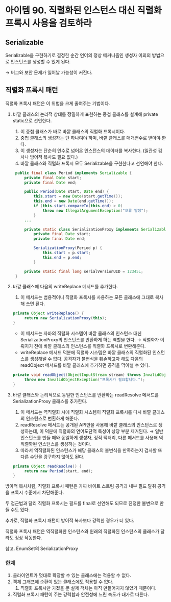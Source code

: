 # 아이템 90. 직렬화된 인스턴스 대신 직렬화 프록시 사용을 검토하라

## Serializable

Serializable을 구현하기로 결정한 순간 언어의 정상 메커니즘인 생성자 이외의 방법으로 인스턴스를 생성할 수 있게 된다.

→ 버그와 보안 문제가 일어날 가능성이 커진다.

## 직렬화 프록시 패턴

직렬화 프록시 패턴은 이 위험을 크게 줄여주는 기법이다.

1. 바깥 클래스의 논리적 상태를 정밀하게 표현하는 중첩 클래스를 설계해 private static으로 선언한다.

   1. 이 중첩 클래스가 바로 바깥 클래스의 직렬화 프록시이다.
   2. 중첩 클래스의 생성자는 단 하나여야 하며, 바깥 클래스를 매개변수로 받아야 한다.
   3. 이 생성자는 단순히 인수로 넘어온 인스턴스의 데이터를 복사한다. (일관성 검사나 방어적 복사도 필요 없다.)
   4. 바깥 클래스와 직렬화 프록시 모두 Serializable을 구현한다고 선언해야 한다.

   ```java
    public final class Period implements Serializable {
        private final Date start;
        private final Date end;

        public Period(Date start, Date end) {
            this.start = new Date(start.getTime());
            this.end = new Date(end.getTime());
            if (this.start.compareTo(this.end) > 0)
                throw new IllegalArgumentException("오류 발생");
            }
        ...

        private static class SerializationProxy implements Serializable {
            private final Date start;
            private final Date end;

            SerializationProxy(Period p) {
                this.start = p.start;
                this.end = p.end;
            }

        private static final long serialVersionUID = 12345L;
    }
   ```

2. 바깥 클래스에 다음의 writeReplace 메서드를 추가한다.

   1. 이 메서드는 범용적이니 직렬화 프록시를 사용하는 모든 클래스에 그대로 복사해 쓰면 된다.

   ```java
   private Object writeReplace() {
        return new SerializationProxy(this);
   }
   ```

   - 이 메서드는 자바의 직렬화 시스템이 바깥 클래스의 인스턴스 대신 SerializationProxy의 인스턴스를 반환하게 하는 역할을 한다.
     → 직렬화가 이뤄지기 전에 바깥 클래스의 인스턴스를 직렬화 프록시로 변환해준다.
   - writeReplace 메서드 덕분에 직렬화 시스템은 바깥 클래스의 직렬화된 인스턴스를 생성해낼 수 없다.
     공격자가 불변식을 훼손하고자 해도 다음의 readObject 메서드를 바깥 클래스에 추가하면 공격을 막아낼 수 있다.

   ```java
   private void readObject(ObjectInputStream stream) throws InvalidObjectException {
        throw new InvalidObjectException("프록시가 필요합니다.");
   }
   ```

3. 바깥 클래스와 논리적으로 동일한 인스턴스를 반환하는 readResolve 메서드를 SerializationProxy 클래스를 추가한다.

   1. 이 메서드는 역직렬화 시에 직렬화 시스템이 직렬화 프록시를 다시 바깥 클래스의 인스턴스로 변환하게 해준다.
   2. readResolve 메서드는 공개된 API만을 사용해 바깥 클래스의 인스턴스르 생성하는데, 이 덕분에 직렬화의 언어도단적 특성이 상당 부분 제거된다.
      → 일반 인스턴스를 만들 때와 동일하게 생성자, 정적 팩터리, 다른 메서드를 사용해 역직렬화된 인스턴스를 생성하는 것이다.
   3. 따라서 역직렬화된 인스턴스가 해당 클래스의 불변식을 만족하는지 검사할 또 다른 수단을 강구하지 않아도 된다.

   ```java
   private Object readResolve() {
        return new Period(start, end);
   }
   ```

방아적 복사처럼, 직렬화 프록시 패턴은 가짜 바이트 스트림 공격과 내부 필드 탈취 공격을 프록시 수준에서 차단해준다.

두 접근법과 달리 직렬화 프록시는 필드를 final로 선언해도 되므로 진정한 불변으로 만들 수도 있다.

추가로, 직렬화 프록시 패턴이 방어적 복사보다 강력한 경우가 더 있다.

직렬화 프록시 패턴은 역직렬화한 인스턴스와 원래의 직렬화된 인스턴스의 클래스가 달라도 정상 작동한다.

참고. EnumSet의 SerializationProxy

### 한계

1. 클라이언트가 멋대로 확장할 수 있는 클래스에는 적용할 수 없다.
2. 객체 그래프에 순환이 있는 클래스에도 적용할 수 없다.
   1. 직렬화 프록시만 가졌을 뿐 실제 객체는 아직 만들어지지 않았기 때문이다.
3. 직렬화 프록시 패턴이 주는 강력함과 안전성에 느린 속도가 대가로 따른다.

